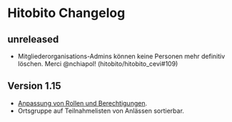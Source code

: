 # Hitobito Changelog

## unreleased

* Mitgliederorganisations-Admins können keine Personen mehr definitiv löschen. Merci @nchiapol! (hitobito/hitobito_cevi#109)

## Version 1.15

* [Anpassung von Rollen und Berechtigungen](https://github.com/hitobito/hitobito/issues/270).
* Ortsgruppe auf Teilnahmelisten von Anlässen sortierbar.
